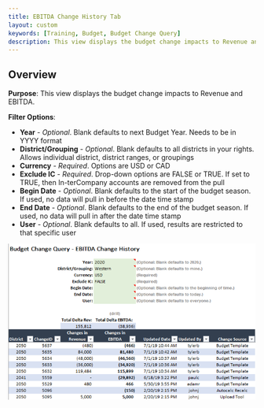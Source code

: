 ```yaml
---
title: EBITDA Change History Tab
layout: custom
keywords: [Training, Budget, Budget Change Query]
description: This view displays the budget change impacts to Revenue and EBITDA.
---
```


## Overview

**Purpose**: This view displays the budget change impacts to Revenue and EBITDA.

**Filter Options**:

* **Year** - *Optional*. Blank defaults to next Budget Year. Needs to be in YYYY format
* **District/Grouping** - *Optional*. Blank defaults to all districts in your rights. Allows individual district, district ranges, or groupings
* **Currency** - *Required*. Options are USD or CAD
* **Exclude IC** - *Required*. Drop-down options are FALSE or TRUE. If set to TRUE, then In-terCompany accounts are removed from the pull
* **Begin Date** - *Optional*. Blank defaults to the start of the budget season. If used, no data will pull in before the date time stamp
* **End Date** - *Optional*. Blank defaults to the end of the budget season. If used, no data will pull in after the date time stamp
* **User** - *Optional*. Blank defaults to all. If used, results are restricted to that specific user

![](/images/WCNTraining/Budget/BudChangeQuery_EBITDAChangeHistory_FullView.png)

